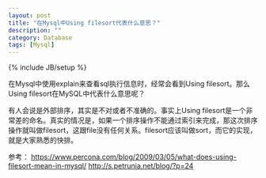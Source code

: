 ```yaml
---
layout: post
title: "在Mysql中Using filesort代表什么意思？"
description: ""
category: Database
tags: [Mysql]
---
```

{% include JB/setup %}

在Mysql中使用explain来查看sql执行信息时，经常会看到Using filesort。那么Using filesort在MySQL中代表什么意思呢？

有人会说是外部排序，其实是不对或者不准确的。事实上Using filesort是一个非常差的命名。真实的情况是，如果一个排序操作不能通过索引来完成，那这次排序操作就叫做filesort，这跟file没有任何关系。filesort应该叫做sort，而它的实现，就是大家熟悉的快排。

参考：
https://www.percona.com/blog/2009/03/05/what-does-using-filesort-mean-in-mysql/
http://s.petrunia.net/blog/?p=24

